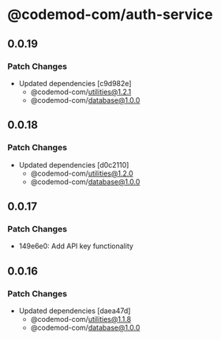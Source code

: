 # @codemod-com/auth-service

## 0.0.19

### Patch Changes

- Updated dependencies [c9d982e]
  - @codemod-com/utilities@1.2.1
  - @codemod-com/database@1.0.0

## 0.0.18

### Patch Changes

- Updated dependencies [d0c2110]
  - @codemod-com/utilities@1.2.0
  - @codemod-com/database@1.0.0

## 0.0.17

### Patch Changes

- 149e6e0: Add API key functionality

## 0.0.16

### Patch Changes

- Updated dependencies [daea47d]
  - @codemod-com/utilities@1.1.8
  - @codemod-com/database@1.0.0
